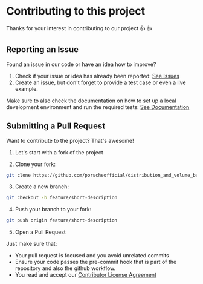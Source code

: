 # Contributing to this project

Thanks for your interest in contributing to our project :thumbsup: :thumbsup:

## Reporting an Issue

Found an issue in our code or have an idea how to improve?

1. Check if your issue or idea has already been reported: [See Issues](https://github.com/porscheofficial/distribution_and_volume_based_isolation_forest/issues)
2. Create an issue, but don't forget to provide a test case or even a live example.

Make sure to also check the documentation on how to set up a local development environment and run the required tests: [See Documentation](README.md)

## Submitting a Pull Request

Want to contribute to the project? That's awesome!

1. Let's start with a fork of the project

2. Clone your fork:

```sh
git clone https://github.com/porscheofficial/distribution_and_volume_based_isolation_forest.git
```

3. Create a new branch:

```sh
git checkout -b feature/short-description
```

4. Push your branch to your fork:

```sh
git push origin feature/short-description
```

5. Open a Pull Request

Just make sure that:

- Your pull request is focused and you avoid unrelated commits
- Ensure your code passes the pre-commit hook that is part of the repository and also the github workflow.
- You read and accept our [Contributor License Agreement](https://opensource.porsche.com/docs/cla)
